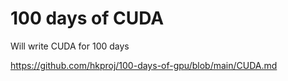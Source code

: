 # 100 days of CUDA
Will write CUDA for 100 days

https://github.com/hkproj/100-days-of-gpu/blob/main/CUDA.md
